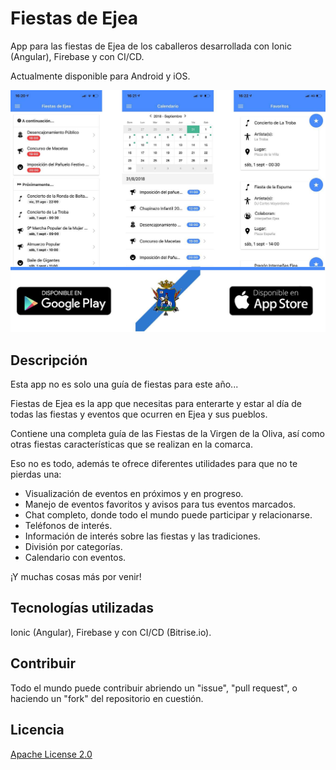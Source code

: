 # Fiestas de Ejea
App para las fiestas de Ejea de los caballeros desarrollada con Ionic (Angular), Firebase y con CI/CD.

Actualmente disponible para Android y iOS.

![Vista de promoción](https://github.com/piraces/fiestasEjea/raw/master/static/img/promo.jpg)

## Descripción

Esta app no es solo una guía de fiestas para este año...

Fiestas de Ejea es la app que necesitas para enterarte y estar al día de todas las fiestas y eventos que ocurren en Ejea y sus pueblos.

Contiene una completa guía de las Fiestas de la Virgen de la Oliva, así como otras fiestas características que se realizan en la comarca.

Eso no es todo, además te ofrece diferentes utilidades para que no te pierdas una:

- Visualización de eventos en próximos y en progreso.
- Manejo de eventos favoritos y avisos para tus eventos marcados.
- Chat completo, donde todo el mundo puede participar y relacionarse.
- Teléfonos de interés.
- Información de interés sobre las fiestas y las tradiciones.
- División por categorías.
- Calendario con eventos.

¡Y muchas cosas más por venir!

## Tecnologías utilizadas

Ionic (Angular), Firebase y con CI/CD (Bitrise.io).

## Contribuir

Todo el mundo puede contribuir abriendo un "issue", "pull request", o haciendo un "fork" del repositorio en cuestión. 

## Licencia

[Apache License 2.0]("https://github.com/piraces/fiestasEjea/blob/master/LICENSE")
